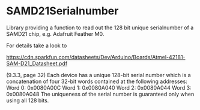 # SAMD21Serialnumber

Library providing a function to read out the 128 bit unique serialnumber of a SAMD21 chip, e.g. Adafruit Feather M0.

For details take a look to

https://cdn.sparkfun.com/datasheets/Dev/Arduino/Boards/Atmel-42181-SAM-D21_Datasheet.pdf

(9.3.3, page 32) Each device has a unique 128-bit serial number which is a concatenation of four 32-bit words contained at the following addresses:
    Word 0: 0x0080A00C
    Word 1: 0x0080A040
    Word 2: 0x0080A044
    Word 3: 0x0080A048
    The uniqueness of the serial number is guaranteed only when using all 128 bits.
